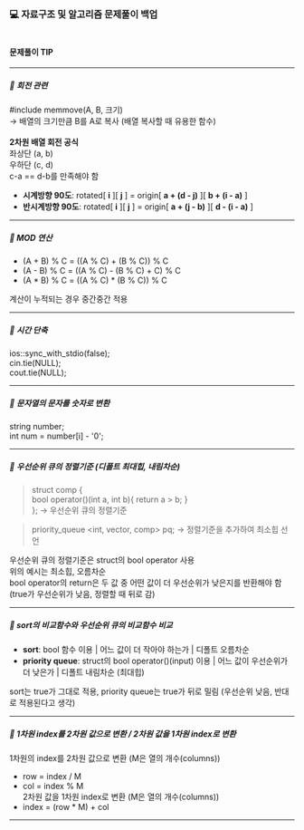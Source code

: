 ### 💻 자료구조 및 알고리즘 문제풀이 백업 <br/><br/>
#### 문제풀이 TIP
---

##### 📖 회전 관련
#include <cstring> memmove(A, B, 크기) <br/>
→ 배열의 크기만큼 B를 A로 복사 (배열 복사할 때 유용한 함수) <br/>
<br/>
**2차원 배열 회전 공식** <br/>
좌상단 (a, b) <br/>
우하단 (c, d) <br/>
c-a == d-b를 만족해야 함 <br/>
- **시계방향 90도**: rotated[ **i** ][ **j** ] = origin[ **a + (d - j)** ][ **b + (i - a)** ] <br/>
- **반시계방향 90도**: rotated[ **i** ][ **j** ] = origin[ **a + (j - b)** ][ **d - (i - a)** ] <br/>

---

##### 📖 MOD 연산
- (A + B) % C = ((A % C) + (B % C)) % C <br/>
- (A - B) % C = ((A % C) - (B % C) + C) % C <br/>
- (A * B) % C = ((A % C) * (B % C)) % C <br/>

계산이 누적되는 경우 중간중간 적용 <br/>

---

##### 📖 시간 단축
ios::sync_with_stdio(false); <br/>
cin.tie(NULL); <br/>
cout.tie(NULL); <br/>

---

##### 📖 문자열의 문자를 숫자로 변환
string number; <br/>
int num = number[i] - '0'; <br/>

---

##### 📖 우선순위 큐의 정렬기준 (디폴트 최대힙, 내림차순)
> struct comp { <br/>
bool operator()(int a, int b){ return a > b; } <br/>
}; → 우선순위 큐의 정렬기준 <br/>

> priority_queue <int, vector<int>, comp> pq; → 정렬기준을 추가하여 최소힙 선언 <br/>

우선순위 큐의 정렬기준은 struct의 bool operator 사용 <br/>
위의 예시는 최소힙, 오름차순 <br/>
bool operator의 return은 두 값 중 어떤 값이 더 우선순위가 낮은지를 반환해야 함 <br/>
(true가 우선순위가 낮음, 정렬할 때 뒤로 감) <br/>

---

##### 📖 sort의 비교함수와 우선순위 큐의 비교함수 비교
- **sort**: bool 함수 이용 | 어느 값이 더 작아야 하는가 | 디폴트 오름차순
- **priority queue**: struct의 bool operator()(input) 이용 | 어느 값이 우선순위가 더 낮은가 | 디폴트 내림차순 (최대힙)

sort는 true가 그대로 적용, priority queue는 true가 뒤로 밀림 (우선순위 낮음, 반대로 적용된다고 생각)

---

##### 📖 1차원 index를 2차원 값으로 변환 / 2차원 값을 1차원 index로 변환
1차원의 index를 2차원 값으로 변환 (M은 열의 개수(columns))
- row = index / M
- col = index % M <br/>
2차원 값을 1차원 index로 변환 (M은 열의 개수(columns))
- index = (row * M) + col

---
